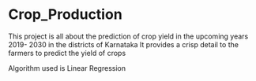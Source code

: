 # Crop_Production

This project is all about the prediction of crop yield in the upcoming years 2019- 2030 in the districts of Karnataka
It provides a crisp detail to the farmers to predict the yield of crops 

Algorithm used is Linear Regression

